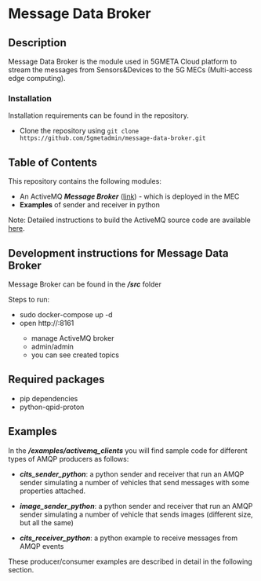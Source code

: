 # Message Data Broker
## Description
Message Data Broker is the module used in 5GMETA Cloud platform to stream the messages from Sensors&Devices to the 5G MECs (Multi-access edge computing).

### Installation
Installation requirements can be found in the repository.

- Clone the repository using ```git clone https://github.com/5gmetadmin/message-data-broker.git```

## Table of Contents
This repository contains the following modules: 

- An ActiveMQ ***Message Broker*** ([link](https://github.com/5gmetadmin/message-data-broker/tree/main/src)) - which is deployed in the MEC 
- **Examples** of sender and receiver in python

Note: Detailed instructions to build the ActiveMQ source code are available [here](https://github.com/5gmetadmin/message-data-broker/tree/main/src#readme).

## Development instructions for Message Data Broker

Message Broker can be found in the ***/src*** folder

Steps to run: 

* sudo docker-compose up -d
* open http://<ip>:8161
    * manage ActiveMQ broker
    * admin/admin
    * you can see created topics


## Required packages
- pip dependencies
- python-qpid-proton 


## Examples

In the ***/examples/activemq_clients*** you will find sample code for different types of AMQP producers as follows:

- ***cits_sender_python***: a python sender and receiver that run an AMQP sender simulating a number of vehicles that send messages with some properties attached.

- ***image_sender_python***: a python sender and receiver that run an AMQP sender simulating a number of vehicle that sends images (different size, but all the same)

- ***cits_receiver_python***: a python example to receive messages from AMQP events

These producer/consumer examples are described in detail in the following section. 



